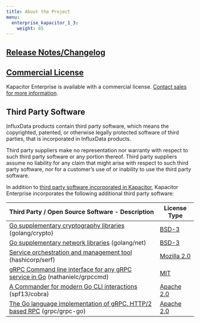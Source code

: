 ```yaml
---
title: About the Project
menu:
  enterprise_kapacitor_1_3:
    weight: 65
---
```


## [Release Notes/Changelog](/enterprise_kapacitor/v1.3/about-the-project/release-notes-changelog/)

## [Commercial License](https://www.influxdata.com/legal/slsa/)
Kapacitor Enterprise is available with a commercial license.  [Contact sales for more information](https://www.influxdata.com/contact-sales/).

## Third Party Software
InfluxData products contain third party software, which means the copyrighted, patented, or otherwise legally protected software of third parties, that is incorporated in InfluxData products.

Third party suppliers make no representation nor warranty with respect to such third party software or any portion thereof.
Third party suppliers assume no liability for any claim that might arise with respect to such third party software, nor for a
customer’s use of or inability to use the third party software.

In addition to [third party software incorporated in Kapacitor](http://docs.influxdata.com/kapacitor/v1.3/about_the_project/#third_party), Kapacitor Enterprise incorporates the following additional third party software:

| Third Party / Open Source Software - Description | License Type   |
| ---------------------------------------- | ------------------- |
| [Go supplementary cryptography libraries](https://github.com/golang/crypto/) (golang/crypto) | [BSD-3](https://github.com/golang/crypto/blob/master/LICENSE)
| [Go supplementary network libraries](https://github.com/golang/net/) (golang/net) | [BSD-3](https://github.com/golang/net/blob/master/LICENSE) |
| [Service orchestration and management tool](https://github.com/hashicorp/serf) (hashicorp/serf) | [Mozilla 2.0](https://github.com/hashicorp/serf/blob/master/LICENSE)
| [gRPC Command line interface for any gRPC service in Go](https://github.com/nathanielc/grpccmd) (nathanielc/grpccmd) | [MIT](https://github.com/nathanielc/grpccmd/blob/master/LICENSE)
| [A Commander for modern Go CLI interactions](https://github.com/spf13/cobra) (spf13/cobra) | [Apache 2.0](https://github.com/spf13/cobra/blob/master/LICENSE.txt)
| [The Go language implementation of gRPC. HTTP/2 based RPC](https://github.com/grpc/grpc-go/) (grpc/grpc-go) | [Apache 2.0](https://github.com/grpc/grpc-go/blob/master/LICENSE)
